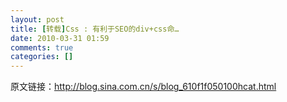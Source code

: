 ```yaml
---
layout: post
title: [转载]Css : 有利于SEO的div+css命…
date: 2010-03-31 01:59
comments: true
categories: []
---
```

原文链接：http://blog.sina.com.cn/s/blog_610f1f050100hcat.html

